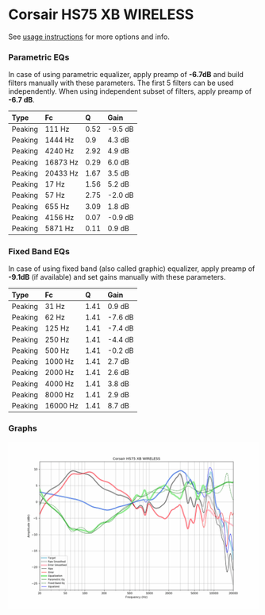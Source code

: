 # Corsair HS75 XB WIRELESS
See [usage instructions](https://github.com/jaakkopasanen/AutoEq#usage) for more options and info.

### Parametric EQs
In case of using parametric equalizer, apply preamp of **-6.7dB** and build filters manually
with these parameters. The first 5 filters can be used independently.
When using independent subset of filters, apply preamp of **-6.7 dB**.

| Type    | Fc       |    Q | Gain    |
|:--------|:---------|:-----|:--------|
| Peaking | 111 Hz   | 0.52 | -9.5 dB |
| Peaking | 1444 Hz  | 0.9  | 4.3 dB  |
| Peaking | 4240 Hz  | 2.92 | 4.9 dB  |
| Peaking | 16873 Hz | 0.29 | 6.0 dB  |
| Peaking | 20433 Hz | 1.67 | 3.5 dB  |
| Peaking | 17 Hz    | 1.56 | 5.2 dB  |
| Peaking | 57 Hz    | 2.75 | -2.0 dB |
| Peaking | 655 Hz   | 3.09 | 1.8 dB  |
| Peaking | 4156 Hz  | 0.07 | -0.9 dB |
| Peaking | 5871 Hz  | 0.11 | 0.9 dB  |

### Fixed Band EQs
In case of using fixed band (also called graphic) equalizer, apply preamp of **-9.1dB**
(if available) and set gains manually with these parameters.

| Type    | Fc       |    Q | Gain    |
|:--------|:---------|:-----|:--------|
| Peaking | 31 Hz    | 1.41 | 0.9 dB  |
| Peaking | 62 Hz    | 1.41 | -7.6 dB |
| Peaking | 125 Hz   | 1.41 | -7.4 dB |
| Peaking | 250 Hz   | 1.41 | -4.4 dB |
| Peaking | 500 Hz   | 1.41 | -0.2 dB |
| Peaking | 1000 Hz  | 1.41 | 2.7 dB  |
| Peaking | 2000 Hz  | 1.41 | 2.6 dB  |
| Peaking | 4000 Hz  | 1.41 | 3.8 dB  |
| Peaking | 8000 Hz  | 1.41 | 2.9 dB  |
| Peaking | 16000 Hz | 1.41 | 8.7 dB  |

### Graphs
![](./Corsair%20HS75%20XB%20WIRELESS.png)